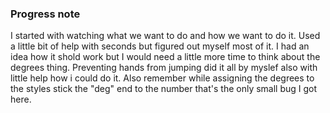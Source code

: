 ### Progress note ###
I started with watching what we want to do and how we want to do it. Used a little bit of help with seconds but figured out myself most of it. I had an idea how it shold work but I would need a little more time to think about the degrees thing. Preventing hands from jumping did it all by myslef also with little help how i could do it. Also remember while assigning the degrees to the styles stick the "deg" end to the number that's the only small bug I got here.